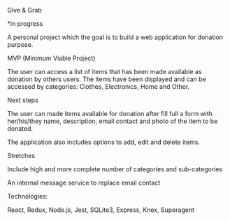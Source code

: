 Give & Grab

*in progress

A personal project which the goal is to build a web application for donation purpose.


MVP (Minimum Viable Project)

The user can access a list of items that has been made available as donation by others users. The items have been displayed and can be accessed by categories: Clothes, Electronics, Home and Other.



Next steps

The user can made items available for donation after fill full a form with her/his/they name, description, email contact and photo of the item to be donated.

The application also includes options to add, edit and delete items.




Stretches

Include high and more complete number of categories and sub-categories

An internal message service to replace email contact



Technologies:

React, Redux, Node.js, Jest, SQLite3, Express, Knex, Superagent
